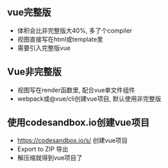 ## vue完整版
- 体积会比非完整版大40%, 多了个compiler
- 视图直接写在html或template里
- 需要引入完整版vue

## Vue非完整版
- 视图写在render函数里, 配合vue单文件组件
- webpack或@vue/cli创建vue项目, 默认使用非完整版

## 使用codesandbox.io创建vue项目
- https://codesandbox.io/s/ 创建vue项目
- Export to ZIP 导出
- 解压缩就得到vue项目了
